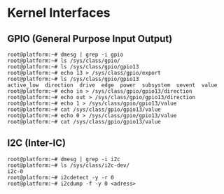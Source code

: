 Kernel Interfaces
==

## GPIO (General Purpose Input Output)

    root@platform:~# dmesg | grep -i gpio
    root@platform:~# ls /sys/class/gpio/
    root@platform:~# ls /sys/class/gpio/gpio13
    root@platform:~# echo 13 > /sys/class/gpio/export
    root@platform:~# ls /sys/class/gpio/gpio13
    active_low  direction  drive  edge  power  subsystem  uevent  value
    root@platform:~# echo in > /sys/class/gpio/gpio13/direction
    root@platform:~# echo out > /sys/class/gpio/gpio13/direction
    root@platform:~# echo 1 > /sys/class/gpio/gpio13/value
    root@platform:~# cat /sys/class/gpio/gpio13/value    
    root@platform:~# echo 0 > /sys/class/gpio/gpio13/value
    root@platform:~# cat /sys/class/gpio/gpio13/value

## I2C (Inter-IC)

    root@platform:~# dmesg | grep -i i2c
    root@platform:~# ls /sys/class/i2c-dev/
    i2c-0
    root@platform:~# i2cdetect -y -r 0
    root@platform:~# i2cdump -f -y 0 <adress>